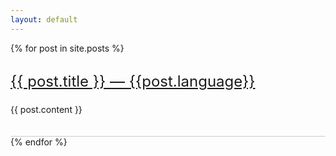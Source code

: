 ```yaml
---
layout: default
---
```


<style>
  h3 {
    font-size: 24px;
    line-height: 24px;
    font-weight: normal;
  }

  ul {
    margin: 0;
    padding: 0;
  }

  li {
    border-bottom: solid 1px #ccc;
    padding-bottom: 20px;
    display: block;
  }
</style>


<ul>
  {% for post in site.posts %}
    <li>
      <a href="{{ post.url }}"><h3>{{ post.title }} — {{post.language}}</h3></a>
      <p>{{ post.content }}</p>
    </li>
  {% endfor %}
</ul>
